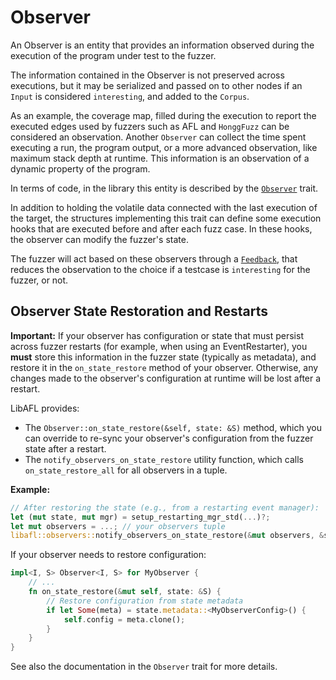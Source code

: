 # Observer

An Observer is an entity that provides an information observed during the execution of the program under test to the fuzzer.

The information contained in the Observer is not preserved across executions, but it may be serialized and passed on to other nodes if an `Input` is considered `interesting`, and added to the `Corpus`.

As an example, the coverage map, filled during the execution to report the executed edges used by fuzzers such as AFL and `HonggFuzz` can be considered an observation. Another `Observer` can collect the time spent executing a run, the program output, or a more advanced observation, like maximum stack depth at runtime.
This information is an observation of a dynamic property of the program.

In terms of code, in the library this entity is described by the [`Observer`](https://docs.rs/libafl/latest/libafl/observers/trait.Observer.html) trait.

In addition to holding the volatile data connected with the last execution of the target, the structures implementing this trait can define some execution hooks that are executed before and after each fuzz case. In these hooks, the observer can modify the fuzzer's state.

The fuzzer will act based on these observers through a [`Feedback`](./feedback.md), that reduces the observation to the choice if a testcase is `interesting` for the fuzzer, or not.

## Observer State Restoration and Restarts

**Important:** If your observer has configuration or state that must persist across fuzzer restarts (for example, when using an EventRestarter), you **must** store this information in the fuzzer state (typically as metadata), and restore it in the `on_state_restore` method of your observer. Otherwise, any changes made to the observer's configuration at runtime will be lost after a restart.

LibAFL provides:
- The `Observer::on_state_restore(&self, state: &S)` method, which you can override to re-sync your observer's configuration from the fuzzer state after a restart.
- The `notify_observers_on_state_restore` utility function, which calls `on_state_restore_all` for all observers in a tuple.

**Example:**

```rust
// After restoring the state (e.g., from a restarting event manager):
let (mut state, mut mgr) = setup_restarting_mgr_std(...)?;
let mut observers = ...; // your observers tuple
libafl::observers::notify_observers_on_state_restore(&mut observers, &state);
```

If your observer needs to restore configuration:

```rust
impl<I, S> Observer<I, S> for MyObserver {
    // ...
    fn on_state_restore(&mut self, state: &S) {
        // Restore configuration from state metadata
        if let Some(meta) = state.metadata::<MyObserverConfig>() {
            self.config = meta.clone();
        }
    }
}
```

See also the documentation in the `Observer` trait for more details.
